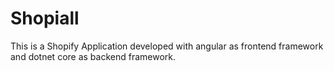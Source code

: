 # Shopiall
This is a Shopify Application developed with angular as frontend framework and dotnet core as backend framework.
